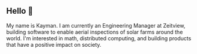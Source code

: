 ## Hello 👋

My name is Kayman. I am currently an Engineering Manager at Zeitview, building software to enable aerial inspections of solar farms around the world. I'm interested in math, distributed computing, and building products that have a positive impact on society. 
